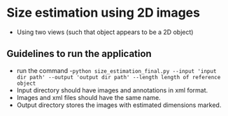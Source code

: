 # Size estimation using 2D images
- Using two views (such that object appears to be a 2D object)

## Guidelines to run the application
  - run the command
    -```python size_estimation_final.py --input 'input dir path' --output 'output dir path' --length length of reference object```
  - Input directory should have images and annotations in xml format. 
 - Images and xml files should have the same name.
 - Output directory stores the images with estimated dimensions marked.
   
